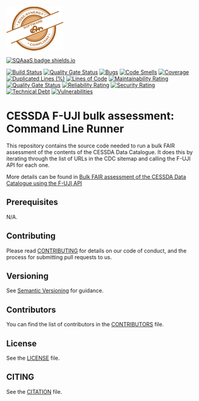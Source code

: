 [![SQAaaS badge](https://github.com/EOSC-synergy/SQAaaS/raw/master/badges/badges_150x116/badge_software_bronze.png)](https://api.eu.badgr.io/public/assertions/ZGwacdNhSZGWYY9xEyoQUA "SQAaaS bronze badge achieved")

[![SQAaaS badge shields.io](https://img.shields.io/badge/sqaaas%20software-bronze-e6ae77)](https://api.eu.badgr.io/public/assertions/ZGwacdNhSZGWYY9xEyoQUA "SQAaaS bronze badge achieved")

[![Build Status](https://jenkins.cessda.eu/buildStatus/icon?job=cessda.cdc.fuji.runner%2Fmain)](https://jenkins.cessda.eu/job/cessda.cdc.fuji-runner/job/main/)
[![Quality Gate Status](https://sonarqube.cessda.eu/api/project_badges/measure?project=eu.cessda.cdc%3Acdc-fuji-runner&metric=alert_status)](https://sonarqube.cessda.eu/dashboard?id=eu.cessda.cdc%3Acdc-fuji-runner)
[![Bugs](https://sonarqube.cessda.eu/api/project_badges/measure?project=eu.cessda.cdc%3Acdc-fuji-runner&metric=bugs)](https://sonarqube.cessda.eu/dashboard?id=eu.cessda.cdc%3Acdc-fuji-runner)
[![Code Smells](https://sonarqube.cessda.eu/api/project_badges/measure?project=eu.cessda.cdc%3Acdc-fuji-runner&metric=code_smells)](https://sonarqube.cessda.eu/dashboard?id=eu.cessda.cdc%3Acdc-fuji-runner)
[![Coverage](https://sonarqube.cessda.eu/api/project_badges/measure?project=eu.cessda.cdc%3Acdc-fuji-runner&metric=coverage)](https://sonarqube.cessda.eu/dashboard?id=eu.cessda.cdc%3Acdc-fuji-runner)
[![Duplicated Lines (%)](https://sonarqube.cessda.eu/api/project_badges/measure?project=eu.cessda.cdc%3Acdc-fuji-runner&metric=duplicated_lines_density)](https://sonarqube.cessda.eu/dashboard?id=eu.cessda.cdc%3Acdc-fuji-runner)
[![Lines of Code](https://sonarqube.cessda.eu/api/project_badges/measure?project=eu.cessda.cdc%3Acdc-fuji-runner&metric=ncloc)](https://sonarqube.cessda.eu/dashboard?id=eu.cessda.cdc%3Acdc-fuji-runner)
[![Maintainability Rating](https://sonarqube.cessda.eu/api/project_badges/measure?project=eu.cessda.cdc%3Acdc-fuji-runner&metric=sqale_rating)](https://sonarqube.cessda.eu/dashboard?id=eu.cessda.cdc%3Acdc-fuji-runner)
[![Quality Gate Status](https://sonarqube.cessda.eu/api/project_badges/measure?project=eu.cessda.cdc%3Acdc-fuji-runner&metric=alert_status)](https://sonarqube.cessda.eu/dashboard?id=eu.cessda.cdc%3Acdc-fuji-runner)
[![Reliability Rating](https://sonarqube.cessda.eu/api/project_badges/measure?project=eu.cessda.cdc%3Acdc-fuji-runner&metric=reliability_rating)](https://sonarqube.cessda.eu/dashboard?id=eu.cessda.cdc%3Acdc-fuji-runner)
[![Security Rating](https://sonarqube.cessda.eu/api/project_badges/measure?project=eu.cessda.cdc%3Acdc-fuji-runner&metric=security_rating)](https://sonarqube.cessda.eu/dashboard?id=eu.cessda.cdc%3Acdc-fuji-runner)
[![Technical Debt](https://sonarqube.cessda.eu/api/project_badges/measure?project=eu.cessda.cdc%3Acdc-fuji-runner&metric=sqale_index)](https://sonarqube.cessda.eu/dashboard?id=eu.cessda.cdc%3Acdc-fuji-runner)
[![Vulnerabilities](https://sonarqube.cessda.eu/api/project_badges/measure?project=eu.cessda.cdc%3Acdc-fuji-runner&metric=vulnerabilities)](https://sonarqube.cessda.eu/dashboard?id=eu.cessda.cdc%3Acdc-fuji-runner)

# CESSDA F-UJI bulk assessment: Command Line Runner

This repository contains the source code needed to run a bulk FAIR assessment of the
contents of the CESSDA Data Catalogue. It does this by iterating through the list of
URLs in the CDC sitemap and calling the F-UJI API for each one.

More details can be found in
[Bulk FAIR assessment of the CESSDA Data Catalogue using the F-UJI API](https://zenodo.org/record/7405623)

## Prerequisites

N/A.

## Contributing

Please read [CONTRIBUTING](CONTRIBUTING.md) for details on our code of conduct, and the process for submitting pull requests to us.

## Versioning

See [Semantic Versioning](https://semver.org/) for guidance.

## Contributors

You can find the list of contributors in the [CONTRIBUTORS](CONTRIBUTORS.md) file.

## License

See the [LICENSE](LICENSE.txt) file.

## CITING

See the [CITATION](CITATION.cff) file.
